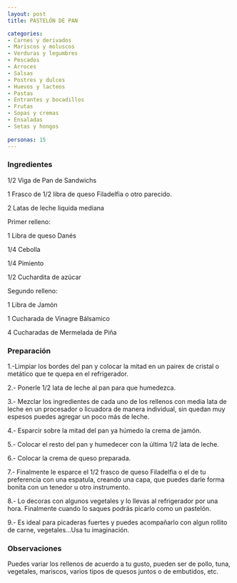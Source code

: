 ```yaml
---
layout: post
title: PASTELÓN DE PAN

categories:
- Carnes y derivados
- Mariscos y moluscos
- Verduras y legumbres
- Pescados
- Arroces
- Salsas
- Postres y dulces
- Huevos y lacteos
- Pastas
- Entrantes y bocadillos
- Frutas
- Sopas y cremas
- Ensaladas
- Setas y hongos
 
personas: 15 
---
```

<h3>Ingredientes</h3>
1/2 Viga de Pan de Sandwichs

1 Frasco de 1/2 libra de queso Filadelfia o otro parecido.

2 Latas de leche liquida mediana

Primer relleno:

1 Libra de queso Danés

1/4 Cebolla

1/4 Pimiento

1/2 Cuchardita de azúcar

Segundo relleno:

1 Libra de Jamón

1 Cucharada de Vinagre Bálsamico

4 Cucharadas de Mermelada de Piña

<h3>Preparación</h3>
1.-Limpiar los bordes del pan y colocar la mitad en un pairex de cristal o metático que te quepa en el refrigerador.

2.- Ponerle 1/2 lata de leche al pan para que humedezca.

3.- Mezclar los ingredientes de cada uno de los rellenos con media lata de leche en un procesador o licuadora de manera individual, sin quedan muy espesos puedes agregar un poco más de leche.

4.- Esparcir sobre la mitad del pan ya húmedo la crema de jamón.

5.- Colocar el resto del pan y humedecer con la última 1/2 lata de leche.

6.- Colocar la crema de queso preparada.

7.- Finalmente le esparce el 1/2 frasco de queso Filadelfia o el de tu preferencia con una espatula, creando una capa, que puedes darle forma bonita con un tenedor u otro instrumento.

8.- Lo decoras con algunos vegetales y lo llevas al refrigerador por una hora. Finalmente cuando lo saques podrás picarlo como un pastelón.

9.- Es ideal para picaderas fuertes y puedes acompañarlo con algun rollito de carne, vegetales...Usa tu imaginación.

<h3>Observaciones</h3>
Puedes variar los rellenos de acuerdo a tu gusto, pueden ser de pollo, tuna, vegetales, mariscos, varios tipos de quesos juntos o de embutidos, etc.

